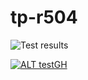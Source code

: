 # tp-r504

![Test results](https://github.com/nethan789/tp-r504/actions/workflows/pytest.yml/badge.svg)

[![ALT testGH](https://www.google.com/url?sa=i&url=https%3A%2F%2Fcommons.wikimedia.org%2Fwiki%2FFile%3AOcticons-mark-github.svg&psig=AOvVaw3l5WilHSkbERwd7On3nzMY&ust=1757082673023000&source=images&opi=89978449)](https://github.com/nethan789/tp-r504/actions)
